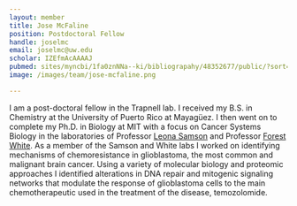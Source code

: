 ```yaml
---
layout: member
title: Jose McFaline
position: Postdoctoral Fellow
handle: joselmc
email: joselmc@uw.edu
scholar: IZEfmAcAAAAJ
pubmed: sites/myncbi/1fa0znNNa--ki/bibliograpahy/48352677/public/?sort=date&direction=ascending
image: /images/team/jose-mcfaline.png

---
```


I am a post-doctoral fellow in the Trapnell lab. I received my B.S. in Chemistry at the University of Puerto Rico at Mayagüez. I then went on to complete my Ph.D. in Biology at MIT with a focus on Cancer Systems Biology in the laboratories of Professor [Leona Samson](http://samsonlab.mit.edu/) and Professor [Forest White](http://web.mit.edu/fwhitelab/). As a member of the Samson and White labs I worked on identifying mechanisms of chemoresistance in glioblastoma, the most common and malignant brain cancer. Using a variety of molecular biology and proteomic approaches I identified alterations in DNA repair and mitogenic signaling networks that modulate the response of glioblastoma cells to the main chemotherapeutic used in the treatment of the disease, temozolomide.